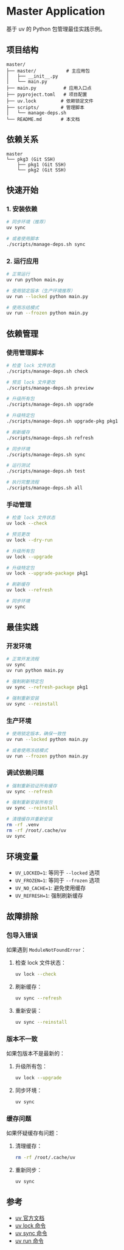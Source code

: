 # Master Application

基于 uv 的 Python 包管理最佳实践示例。

## 项目结构

```
master/
├── master/           # 主应用包
│   ├── __init__.py
│   └── main.py
├── main.py          # 应用入口点
├── pyproject.toml   # 项目配置
├── uv.lock         # 依赖锁定文件
├── scripts/        # 管理脚本
│   └── manage-deps.sh
└── README.md       # 本文档
```

## 依赖关系

```
master
└── pkg3 (Git SSH)
    ├── pkg1 (Git SSH)
    └── pkg2 (Git SSH)
```

## 快速开始

### 1. 安装依赖

```bash
# 同步环境（推荐）
uv sync

# 或者使用脚本
./scripts/manage-deps.sh sync
```

### 2. 运行应用

```bash
# 正常运行
uv run python main.py

# 使用锁定版本（生产环境推荐）
uv run --locked python main.py

# 使用冻结模式
uv run --frozen python main.py
```

## 依赖管理

### 使用管理脚本

```bash
# 检查 lock 文件状态
./scripts/manage-deps.sh check

# 预览 lock 文件更改
./scripts/manage-deps.sh preview

# 升级所有包
./scripts/manage-deps.sh upgrade

# 升级特定包
./scripts/manage-deps.sh upgrade-pkg pkg1

# 刷新缓存
./scripts/manage-deps.sh refresh

# 同步环境
./scripts/manage-deps.sh sync

# 运行测试
./scripts/manage-deps.sh test

# 执行完整流程
./scripts/manage-deps.sh all
```

### 手动管理

```bash
# 检查 lock 文件状态
uv lock --check

# 预览更改
uv lock --dry-run

# 升级所有包
uv lock --upgrade

# 升级特定包
uv lock --upgrade-package pkg1

# 刷新缓存
uv lock --refresh

# 同步环境
uv sync
```

## 最佳实践

### 开发环境

```bash
# 正常开发流程
uv sync
uv run python main.py

# 强制刷新特定包
uv sync --refresh-package pkg1

# 强制重新安装
uv sync --reinstall
```

### 生产环境

```bash
# 使用锁定版本，确保一致性
uv run --locked python main.py

# 或者使用冻结模式
uv run --frozen python main.py
```

### 调试依赖问题

```bash
# 强制重新验证所有缓存
uv sync --refresh

# 强制重新安装所有包
uv sync --reinstall

# 清理缓存并重新安装
rm -rf .venv
rm -rf /root/.cache/uv
uv sync
```

## 环境变量

- `UV_LOCKED=1`: 等同于 `--locked` 选项
- `UV_FROZEN=1`: 等同于 `--frozen` 选项
- `UV_NO_CACHE=1`: 避免使用缓存
- `UV_REFRESH=1`: 强制刷新缓存

## 故障排除

### 包导入错误

如果遇到 `ModuleNotFoundError`：

1. 检查 lock 文件状态：
   ```bash
   uv lock --check
   ```

2. 刷新缓存：
   ```bash
   uv sync --refresh
   ```

3. 重新安装：
   ```bash
   uv sync --reinstall
   ```

### 版本不一致

如果包版本不是最新的：

1. 升级所有包：
   ```bash
   uv lock --upgrade
   ```

2. 同步环境：
   ```bash
   uv sync
   ```

### 缓存问题

如果怀疑缓存有问题：

1. 清理缓存：
   ```bash
   rm -rf /root/.cache/uv
   ```

2. 重新同步：
   ```bash
   uv sync
   ```

## 参考

- [uv 官方文档](https://docs.astral.sh/uv/)
- [uv lock 命令](https://docs.astral.sh/uv/commands/lock/)
- [uv sync 命令](https://docs.astral.sh/uv/commands/sync/)
- [uv run 命令](https://docs.astral.sh/uv/commands/run/)
